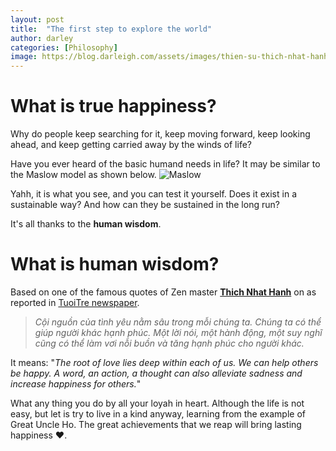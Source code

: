 ```yaml
---
layout: post
title:  "The first step to explore the world"
author: darley
categories: [Philosophy]
image: https://blog.darleigh.com/assets/images/thien-su-thich-nhat-hanh-vien-tich-16429862753722067288036.jpeg
---
```

# What is true happiness?

Why do people keep searching for it, keep moving forward, keep looking ahead, and keep getting carried away by the winds of life?

Have you ever heard of the basic humand needs in life? It may be similar to the Maslow model as shown below.
![Maslow]({{site.baseurl}}/assets/images/Pyramid-Chart-Template-Illustrative-Nature-Infographic.png)

Yahh, it is what you see, and you can test it yourself. Does it exist in a sustainable way? And how can they be sustained in the long run?

It's all thanks to the **human wisdom**.

# What is human wisdom?

Based on one of the famous quotes of Zen master **[Thich Nhat Hanh](https://tuoitre.vn/thien-su-thich-nhat-hanh-bieu-tuong-cua-doi-thoai-va-hoa-giai-20220123074751265.htm)** on as reported in [TuoiTre newspaper](https://tuoitre.vn/).

> *Cội nguồn của tình yêu nằm sâu trong mỗi chúng ta. Chúng ta có thể giúp người khác hạnh phúc. Một lời nói, một hành động, một suy nghĩ cũng có thể làm vơi nỗi buồn và tăng hạnh phúc cho người khác.*

It means: "*The root of love lies deep within each of us. We can help others be happy. A word, an action, a thought can also alleviate sadness and increase happiness for others.*"

What any thing you do by all your loyah in heart. Although the life is not easy, but let is try to live in a kind anyway, learning from the example of Great Uncle Ho.
The great achievements that we reap will bring lasting happiness ❤️.

